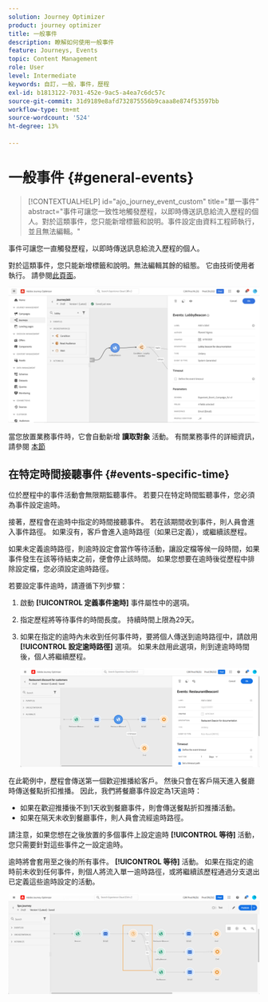 ```yaml
---
solution: Journey Optimizer
product: journey optimizer
title: 一般事件
description: 瞭解如何使用一般事件
feature: Journeys, Events
topic: Content Management
role: User
level: Intermediate
keywords: 自訂，一般，事件，歷程
exl-id: b1813122-7031-452e-9ac5-a4ea7c6dc57c
source-git-commit: 31d9189e8afd732875556b9caaa8e874f53597bb
workflow-type: tm+mt
source-wordcount: '524'
ht-degree: 13%

---
```


# 一般事件 {#general-events}

>[!CONTEXTUALHELP]
>id="ajo_journey_event_custom"
>title="單一事件"
>abstract="事件可讓您一致性地觸發歷程，以即時傳送訊息給流入歷程的個人。對於這類事件，您只能新增標籤和說明。事件設定由資料工程師執行，並且無法編輯。"

事件可讓您一直觸發歷程，以即時傳送訊息給流入歷程的個人。

對於這類事件，您只能新增標籤和說明。無法編輯其餘的組態。 它由技術使用者執行。 請參閱[此頁面](../event/about-events.md)。

![](assets/general-events.png)

當您放置業務事件時，它會自動新增 **讀取對象** 活動。 有關業務事件的詳細資訊，請參閱 [本節](../event/about-events.md)

## 在特定時間接聽事件 {#events-specific-time}

位於歷程中的事件活動會無限期監聽事件。 若要只在特定時間監聽事件，您必須為事件設定逾時。

接著，歷程會在逾時中指定的時間接聽事件。 若在該期間收到事件，則人員會進入事件路徑。 如果沒有，客戶會進入逾時路徑（如果已定義），或繼續該歷程。

如果未定義逾時路徑，則逾時設定會當作等待活動，讓設定檔等候一段時間，如果事件發生在該等待結束之前，便會停止該時間。 如果您想要在逾時後從歷程中排除設定檔，您必須設定逾時路徑。

若要設定事件逾時，請遵循下列步驟：

1. 啟動 **[!UICONTROL 定義事件逾時]** 事件屬性中的選項。

1. 指定歷程將等待事件的時間長度。 持續時間上限為29天。

1. 如果在指定的逾時內未收到任何事件時，要將個人傳送到逾時路徑中，請啟用 **[!UICONTROL 設定逾時路徑]** 選項。 如果未啟用此選項，則到達逾時時間後，個人將繼續歷程。

   ![](assets/event-timeout.png)

在此範例中，歷程會傳送第一個歡迎推播給客戶。 然後只會在客戶隔天進入餐廳時傳送餐點折扣推播。 因此，我們將餐廳事件設定為1天逾時：

* 如果在歡迎推播後不到1天收到餐廳事件，則會傳送餐點折扣推播活動。
* 如果在隔天未收到餐廳事件，則人員會流經逾時路徑。

請注意，如果您想在之後放置的多個事件上設定逾時 **[!UICONTROL 等待]** 活動，您只需要針對這些事件之一設定逾時。

逾時將會套用至之後的所有事件。 **[!UICONTROL 等待]** 活動。 如果在指定的逾時前未收到任何事件，則個人將流入單一逾時路徑，或將繼續該歷程通過分支退出已定義這些逾時設定的活動。

![](assets/event-timeout-group.png)

